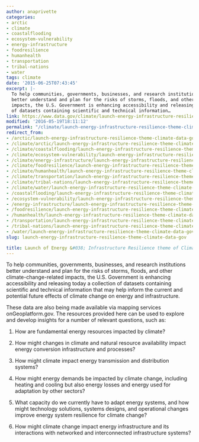 ```yaml
---
author: anaprivette
categories:
- arctic
- climate
- coastalflooding
- ecosystem-vulnerability
- energy-infrastructure
- foodresilience
- humanhealth
- transportation
- tribal-nations
- water
tags: climate
date: '2015-06-25T07:43:45'
excerpt: |-
  To help communities, governments, businesses, and research institutions
  better understand and plan for the risks of storms, floods, and other climate-change-related
  impacts, the U.S. Government is enhancing accessibility and releasing today a collection
  of datasets containing scientific and technical information…
link: https://www.data.gov/climate/launch-energy-infrastructure-resilience-theme-climate-data-gov/
modified: '2016-05-19T18:11:12'
permalink: "/climate/launch-energy-infrastructure-resilience-theme-climate-data-gov/"
redirect_from:
- /arctic/launch-energy-infrastructure-resilience-theme-climate-data-gov/
- /climate/arctic/launch-energy-infrastructure-resilience-theme-climate-data-gov/
- /climate/coastalflooding/launch-energy-infrastructure-resilience-theme-climate-data-gov/
- /climate/ecosystem-vulnerability/launch-energy-infrastructure-resilience-theme-climate-data-gov/
- /climate/energy-infrastructure/launch-energy-infrastructure-resilience-theme-climate-data-gov/
- /climate/foodresilience/launch-energy-infrastructure-resilience-theme-climate-data-gov/
- /climate/humanhealth/launch-energy-infrastructure-resilience-theme-climate-data-gov/
- /climate/transportation/launch-energy-infrastructure-resilience-theme-climate-data-gov/
- /climate/tribal-nations/launch-energy-infrastructure-resilience-theme-climate-data-gov/
- /climate/water/launch-energy-infrastructure-resilience-theme-climate-data-gov/
- /coastalflooding/launch-energy-infrastructure-resilience-theme-climate-data-gov/
- /ecosystem-vulnerability/launch-energy-infrastructure-resilience-theme-climate-data-gov/
- /energy-infrastructure/launch-energy-infrastructure-resilience-theme-climate-data-gov/
- /foodresilience/launch-energy-infrastructure-resilience-theme-climate-data-gov/
- /humanhealth/launch-energy-infrastructure-resilience-theme-climate-data-gov/
- /transportation/launch-energy-infrastructure-resilience-theme-climate-data-gov/
- /tribal-nations/launch-energy-infrastructure-resilience-theme-climate-data-gov/
- /water/launch-energy-infrastructure-resilience-theme-climate-data-gov/
slug: launch-energy-infrastructure-resilience-theme-climate-data-gov

title: Launch of Energy &#038; Infrastructure Resilience theme of Climate.Data.Gov
---
```


To help communities, governments, businesses, and research institutions better understand and plan for the risks of storms, floods, and other climate-change-related impacts, the U.S. Government is enhancing accessibility and releasing today a collection of datasets containing scientific and technical information that may help inform the current and potential future effects of climate change on energy and infrastructure.

These data are also being made available via mapping services onGeoplatform.gov. The resources provided here can be used to explore and develop insights for a number of relevant questions, such as:

1) How are fundamental energy resources impacted by climate?

2) How might changes in climate and natural resource availability impact energy conversion infrastructure and processes?

3) How might climate impact energy transmission and distribution systems?

4) How might energy demands be impacted by climate change, including heating and cooling but also energy losses and energy used for adaptation by other sectors?

5) What capacity do we currently have to adapt energy systems, and how might technology solutions, systems designs, and operational changes improve energy system resilience for climate change?

6) How might climate change impact energy infrastructure and its interactions with networked and interconnected infrastructure systems?
